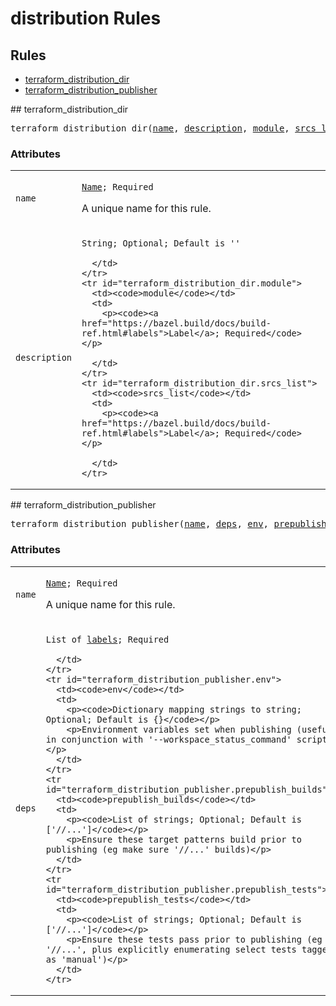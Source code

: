 
<!---
Documentation generated by Skydoc
-->
<h1>distribution Rules</h1>


<nav class="toc">
  <h2>Rules</h2>
  <ul>
    <li><a href="#terraform_distribution_dir">terraform_distribution_dir</a></li>
    <li><a href="#terraform_distribution_publisher">terraform_distribution_publisher</a></li>
  </ul>
</nav>
<a name="terraform_distribution_dir"></a>
## terraform_distribution_dir

<pre>
terraform_distribution_dir(<a href="#terraform_distribution_dir.name">name</a>, <a href="#terraform_distribution_dir.description">description</a>, <a href="#terraform_distribution_dir.module">module</a>, <a href="#terraform_distribution_dir.srcs_list">srcs_list</a>)
</pre>




<a name="terraform_distribution_dir_args"></a>
### Attributes


<table class="params-table">
  <colgroup>
    <col class="col-param" />
    <col class="col-description" />
  </colgroup>
  <tbody>
    <tr id="terraform_distribution_dir.name">
      <td><code>name</code></td>
      <td>
        <p><code><a href="https://bazel.build/docs/build-ref.html#name">Name</a>; Required</code></p>
        <p>A unique name for this rule.</p>
      </td>
    </tr>
    <tr id="terraform_distribution_dir.description">
      <td><code>description</code></td>
      <td>
        <p><code>String; Optional; Default is ''</code></p>
        
      </td>
    </tr>
    <tr id="terraform_distribution_dir.module">
      <td><code>module</code></td>
      <td>
        <p><code><a href="https://bazel.build/docs/build-ref.html#labels">Label</a>; Required</code></p>
        
      </td>
    </tr>
    <tr id="terraform_distribution_dir.srcs_list">
      <td><code>srcs_list</code></td>
      <td>
        <p><code><a href="https://bazel.build/docs/build-ref.html#labels">Label</a>; Required</code></p>
        
      </td>
    </tr>
  </tbody>
</table>
<a name="terraform_distribution_publisher"></a>
## terraform_distribution_publisher

<pre>
terraform_distribution_publisher(<a href="#terraform_distribution_publisher.name">name</a>, <a href="#terraform_distribution_publisher.deps">deps</a>, <a href="#terraform_distribution_publisher.env">env</a>, <a href="#terraform_distribution_publisher.prepublish_builds">prepublish_builds</a>, <a href="#terraform_distribution_publisher.prepublish_tests">prepublish_tests</a>)
</pre>




<a name="terraform_distribution_publisher_args"></a>
### Attributes


<table class="params-table">
  <colgroup>
    <col class="col-param" />
    <col class="col-description" />
  </colgroup>
  <tbody>
    <tr id="terraform_distribution_publisher.name">
      <td><code>name</code></td>
      <td>
        <p><code><a href="https://bazel.build/docs/build-ref.html#name">Name</a>; Required</code></p>
        <p>A unique name for this rule.</p>
      </td>
    </tr>
    <tr id="terraform_distribution_publisher.deps">
      <td><code>deps</code></td>
      <td>
        <p><code>List of <a href="https://bazel.build/docs/build-ref.html#labels">labels</a>; Required</code></p>
        
      </td>
    </tr>
    <tr id="terraform_distribution_publisher.env">
      <td><code>env</code></td>
      <td>
        <p><code>Dictionary mapping strings to string; Optional; Default is {}</code></p>
        <p>Environment variables set when publishing (useful in conjunction with '--workspace_status_command' script)</p>
      </td>
    </tr>
    <tr id="terraform_distribution_publisher.prepublish_builds">
      <td><code>prepublish_builds</code></td>
      <td>
        <p><code>List of strings; Optional; Default is ['//...']</code></p>
        <p>Ensure these target patterns build prior to publishing (eg make sure '//...' builds)</p>
      </td>
    </tr>
    <tr id="terraform_distribution_publisher.prepublish_tests">
      <td><code>prepublish_tests</code></td>
      <td>
        <p><code>List of strings; Optional; Default is ['//...']</code></p>
        <p>Ensure these tests pass prior to publishing (eg '//...', plus explicitly enumerating select tests tagged as 'manual')</p>
      </td>
    </tr>
  </tbody>
</table>
